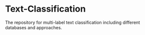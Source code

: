 # Text-Classification
The repository for multi-label text classification including different databases and approaches.
